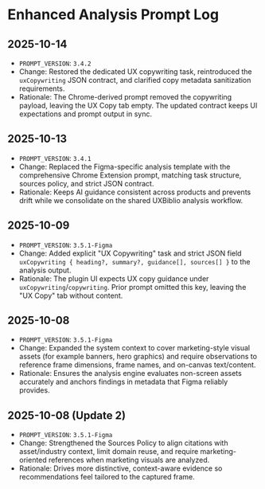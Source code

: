 # Enhanced Analysis Prompt Log

## 2025-10-14
- `PROMPT_VERSION`: `3.4.2`
- Change: Restored the dedicated UX copywriting task, reintroduced the `uxCopywriting` JSON contract, and clarified copy metadata sanitization requirements.
- Rationale: The Chrome-derived prompt removed the copywriting payload, leaving the UX Copy tab empty. The updated contract keeps UI expectations and prompt output in sync.

## 2025-10-13
- `PROMPT_VERSION`: `3.4.1`
- Change: Replaced the Figma-specific analysis template with the comprehensive Chrome Extension prompt, matching task structure, sources policy, and strict JSON contract.
- Rationale: Keeps AI guidance consistent across products and prevents drift while we consolidate on the shared UXBiblio analysis workflow.

## 2025-10-09
- `PROMPT_VERSION`: `3.5.1-Figma`
- Change: Added explicit "UX Copywriting" task and strict JSON field `uxCopywriting { heading?, summary?, guidance[], sources[] }` to the analysis output.
- Rationale: The plugin UI expects UX copy guidance under `uxCopywriting`/`copywriting`. Prior prompt omitted this key, leaving the "UX Copy" tab without content.

## 2025-10-08
- `PROMPT_VERSION`: `3.5.1-Figma`
- Change: Expanded the system context to cover marketing-style visual assets (for example banners, hero graphics) and require observations to reference frame dimensions, frame names, and on-canvas text/content.
- Rationale: Ensures the analysis engine evaluates non-screen assets accurately and anchors findings in metadata that Figma reliably provides.

## 2025-10-08 (Update 2)
- `PROMPT_VERSION`: `3.5.1-Figma`
- Change: Strengthened the Sources Policy to align citations with asset/industry context, limit domain reuse, and require marketing-oriented references when marketing visuals are analyzed.
- Rationale: Drives more distinctive, context-aware evidence so recommendations feel tailored to the captured frame.
